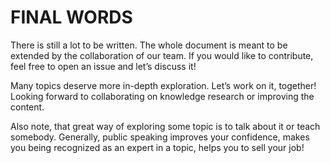 # FINAL WORDS

There is still a lot to be written. The whole document is meant to be extended by the collaboration of our team. If you would like to contribute, feel free to open an issue and let’s discuss it!

Many topics deserve more in-depth exploration. Let’s work on it, together! Looking forward to collaborating on knowledge research or improving the content.

Also note, that great way of exploring some topic is to talk about it or teach somebody. Generally, public speaking improves your confidence, makes you being recognized as an expert in a topic, helps you to sell your job!
